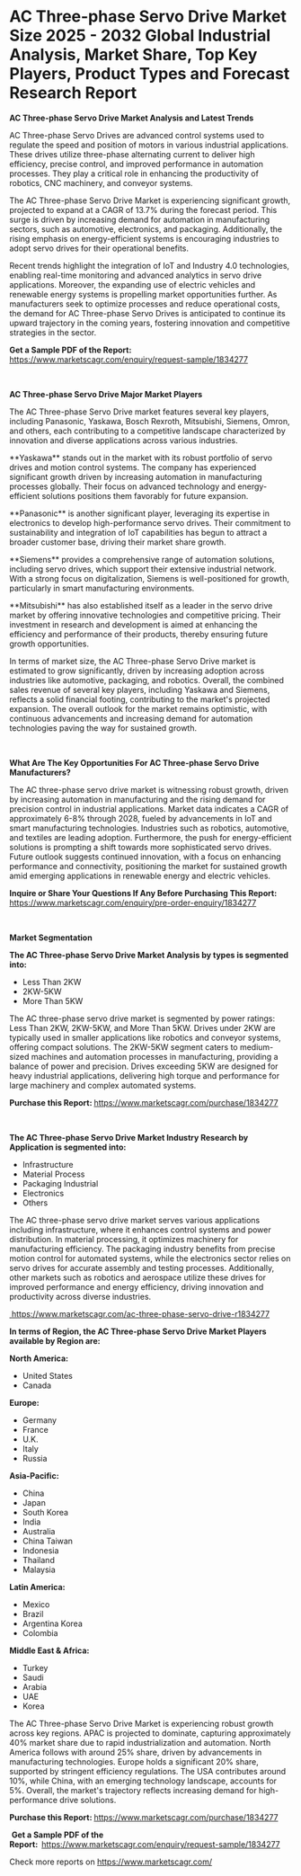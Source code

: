 <p><h1>AC Three-phase Servo Drive Market Size 2025 - 2032 Global Industrial Analysis, Market Share, Top Key Players, Product Types and Forecast Research Report</h1></p><p><strong>AC Three-phase Servo Drive Market Analysis and Latest Trends</strong></p>
<p><p>AC Three-phase Servo Drives are advanced control systems used to regulate the speed and position of motors in various industrial applications. These drives utilize three-phase alternating current to deliver high efficiency, precise control, and improved performance in automation processes. They play a critical role in enhancing the productivity of robotics, CNC machinery, and conveyor systems.</p><p>The AC Three-phase Servo Drive Market is experiencing significant growth, projected to expand at a CAGR of 13.7% during the forecast period. This surge is driven by increasing demand for automation in manufacturing sectors, such as automotive, electronics, and packaging. Additionally, the rising emphasis on energy-efficient systems is encouraging industries to adopt servo drives for their operational benefits.</p><p>Recent trends highlight the integration of IoT and Industry 4.0 technologies, enabling real-time monitoring and advanced analytics in servo drive applications. Moreover, the expanding use of electric vehicles and renewable energy systems is propelling market opportunities further. As manufacturers seek to optimize processes and reduce operational costs, the demand for AC Three-phase Servo Drives is anticipated to continue its upward trajectory in the coming years, fostering innovation and competitive strategies in the sector.</p></p>
<p><strong>Get a Sample PDF of the Report:&nbsp;</strong> <a href="https://www.marketscagr.com/enquiry/request-sample/1834277?utm_campaign=2095&utm_medium=2&utm_source=Github&utm_content=ia&utm_term=28022025&utm_id=ac-three-phase-servo-drive">https://www.marketscagr.com/enquiry/request-sample/1834277</a></p>
<p>&nbsp;</p>
<p><strong>AC Three-phase Servo Drive Major Market Players</strong></p>
<p><p>The AC Three-phase Servo Drive market features several key players, including Panasonic, Yaskawa, Bosch Rexroth, Mitsubishi, Siemens, Omron, and others, each contributing to a competitive landscape characterized by innovation and diverse applications across various industries.</p><p>**Yaskawa** stands out in the market with its robust portfolio of servo drives and motion control systems. The company has experienced significant growth driven by increasing automation in manufacturing processes globally. Their focus on advanced technology and energy-efficient solutions positions them favorably for future expansion.</p><p>**Panasonic** is another significant player, leveraging its expertise in electronics to develop high-performance servo drives. Their commitment to sustainability and integration of IoT capabilities has begun to attract a broader customer base, driving their market share growth.</p><p>**Siemens** provides a comprehensive range of automation solutions, including servo drives, which support their extensive industrial network. With a strong focus on digitalization, Siemens is well-positioned for growth, particularly in smart manufacturing environments.</p><p>**Mitsubishi** has also established itself as a leader in the servo drive market by offering innovative technologies and competitive pricing. Their investment in research and development is aimed at enhancing the efficiency and performance of their products, thereby ensuring future growth opportunities.</p><p>In terms of market size, the AC Three-phase Servo Drive market is estimated to grow significantly, driven by increasing adoption across industries like automotive, packaging, and robotics. Overall, the combined sales revenue of several key players, including Yaskawa and Siemens, reflects a solid financial footing, contributing to the market's projected expansion. The overall outlook for the market remains optimistic, with continuous advancements and increasing demand for automation technologies paving the way for sustained growth.</p></p>
<p>&nbsp;</p>
<p><strong>What Are The Key Opportunities For AC Three-phase Servo Drive Manufacturers?</strong></p>
<p><p>The AC three-phase servo drive market is witnessing robust growth, driven by increasing automation in manufacturing and the rising demand for precision control in industrial applications. Market data indicates a CAGR of approximately 6-8% through 2028, fueled by advancements in IoT and smart manufacturing technologies. Industries such as robotics, automotive, and textiles are leading adoption. Furthermore, the push for energy-efficient solutions is prompting a shift towards more sophisticated servo drives. Future outlook suggests continued innovation, with a focus on enhancing performance and connectivity, positioning the market for sustained growth amid emerging applications in renewable energy and electric vehicles.</p></p>
<p><strong>Inquire or Share Your Questions If Any Before Purchasing This Report:</strong> <a href="https://www.marketscagr.com/enquiry/pre-order-enquiry/1834277?utm_campaign=2095&utm_medium=2&utm_source=Github&utm_content=ia&utm_term=28022025&utm_id=ac-three-phase-servo-drive">https://www.marketscagr.com/enquiry/pre-order-enquiry/1834277</a></p>
<p>&nbsp;</p>
<p><strong>Market Segmentation</strong></p>
<p><strong>The AC Three-phase Servo Drive Market Analysis by types is segmented into:</strong></p>
<p><ul><li>Less Than 2KW</li><li>2KW-5KW</li><li>More Than 5KW</li></ul></p>
<p><p>The AC three-phase servo drive market is segmented by power ratings: Less Than 2KW, 2KW-5KW, and More Than 5KW. Drives under 2KW are typically used in smaller applications like robotics and conveyor systems, offering compact solutions. The 2KW-5KW segment caters to medium-sized machines and automation processes in manufacturing, providing a balance of power and precision. Drives exceeding 5KW are designed for heavy industrial applications, delivering high torque and performance for large machinery and complex automated systems.</p></p>
<p><strong>Purchase this Report:&nbsp;</strong><a href="https://www.marketscagr.com/purchase/1834277?utm_campaign=2095&utm_medium=2&utm_source=Github&utm_content=ia&utm_term=28022025&utm_id=ac-three-phase-servo-drive">https://www.marketscagr.com/purchase/1834277</a></p>
<p>&nbsp;</p>
<p><strong>The AC Three-phase Servo Drive Market Industry Research by Application is segmented into:</strong></p>
<p><ul><li>Infrastructure</li><li>Material Process</li><li>Packaging Industrial</li><li>Electronics</li><li>Others</li></ul></p>
<p><p>The AC three-phase servo drive market serves various applications including infrastructure, where it enhances control systems and power distribution. In material processing, it optimizes machinery for manufacturing efficiency. The packaging industry benefits from precise motion control for automated systems, while the electronics sector relies on servo drives for accurate assembly and testing processes. Additionally, other markets such as robotics and aerospace utilize these drives for improved performance and energy efficiency, driving innovation and productivity across diverse industries.</p></p>
<p><a href="https://www.marketscagr.com/ac-three-phase-servo-drive-r1834277?utm_campaign=2095&utm_medium=2&utm_source=Github&utm_content=ia&utm_term=28022025&utm_id=ac-three-phase-servo-drive">&nbsp;https://www.marketscagr.com/ac-three-phase-servo-drive-r1834277</a></p>
<p><strong>In terms of Region, the AC Three-phase Servo Drive Market Players available by Region are:</strong></p>
<p>
    <p> <strong> North America: </strong>
        <ul>
            <li>United States</li>
            <li>Canada</li>
        </ul>
        </p> 
    <p> <strong> Europe: </strong>
        <ul>
            <li>Germany</li>
            <li>France</li>
            <li>U.K.</li>
            <li>Italy</li>
            <li>Russia</li>
        </ul>
        </p> 
    <p> <strong> Asia-Pacific: </strong>
        <ul>
            <li>China</li>
            <li>Japan</li>
            <li>South Korea</li>
            <li>India</li>
            <li>Australia</li>
            <li>China Taiwan</li>
            <li>Indonesia</li>
            <li>Thailand</li>
            <li>Malaysia</li>
        </ul>
        </p> 
    <p> <strong> Latin America: </strong>
        <ul>
            <li>Mexico</li>
            <li>Brazil</li>
            <li>Argentina Korea</li>
            <li>Colombia</li>
        </ul>
        </p> 
    <p> <strong> Middle East & Africa: </strong>
        <ul>
            <li>Turkey</li>
            <li>Saudi</li>
            <li>Arabia</li>
            <li>UAE</li>
            <li>Korea</li>
        </ul>
    </p>
    </p>
<p><p>The AC Three-phase Servo Drive Market is experiencing robust growth across key regions. APAC is projected to dominate, capturing approximately 40% market share due to rapid industrialization and automation. North America follows with around 25% share, driven by advancements in manufacturing technologies. Europe holds a significant 20% share, supported by stringent efficiency regulations. The USA contributes around 10%, while China, with an emerging technology landscape, accounts for 5%. Overall, the market's trajectory reflects increasing demand for high-performance drive solutions.</p></p>
<p><strong>Purchase this Report: </strong><a href="https://www.marketscagr.com/purchase/1834277?utm_campaign=2095&utm_medium=2&utm_source=Github&utm_content=ia&utm_term=28022025&utm_id=ac-three-phase-servo-drive">https://www.marketscagr.com/purchase/1834277</a></p>
<p>&nbsp;<strong>Get a Sample PDF of the Report:&nbsp;&nbsp;</strong><a href="https://www.marketscagr.com/enquiry/request-sample/1834277?utm_campaign=2095&utm_medium=2&utm_source=Github&utm_content=ia&utm_term=28022025&utm_id=ac-three-phase-servo-drive">https://www.marketscagr.com/enquiry/request-sample/1834277</a></p>
<p><strong></strong></p>
<p>Check more reports on <a href="https://www.marketscagr.com/?utm_campaign=2095&utm_medium=2&utm_source=Github&utm_content=ia&utm_term=28022025&utm_id=ac-three-phase-servo-drive">https://www.marketscagr.com/</a></p>